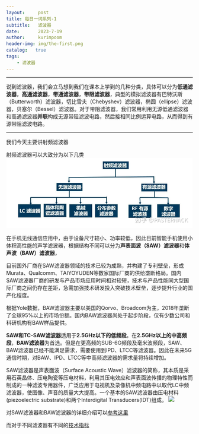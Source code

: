 ```yaml
---
layout:     post
title: 每日一词系列-1
subtitle:   滤波器
date:       2023-7-19
author:     kurimpoom
header-img: img/the-first.png
catalog:   true
tags: 
    - 滤波器
---
```





----------
说到滤波器，我们会立马想到我们在课本上学到的几种分类，具体可以分为**低通滤波器**，**高通滤波器**，**带通滤波器**，**带阻滤波器**，典型的模拟滤波器有巴特沃斯（Butterworth）滤波器，切比雪夫（Chebyshev）滤波器，椭圆（ellipse）滤波器，贝塞尔（Bessel）滤波器。对于带阻滤波器，我们常用利用无源低通滤波器和高通滤波器**并联**构成无源带阻滤波电路，然后接相同比例运算电路，从而得到有源带阻滤波电路。
  
----------
我们今天主要讲射频滤波器

射频滤波器可以大致分为以下几类
<img src="https://github.com/Kurimpoom/kurimpoom.github.io/blob/master/img/images/post-daily-1.jpg?raw=true">


在手机无线通信应用中，由于设备尺寸较小、功率较低，因此目前智能手机使用小体积高性能的声学滤波器，根据结构不同可以分为**声表面波（SAW）滤波器**和**体声波（BAW）滤波器**，

目前国外厂商在SAW滤波器领域的技术已较为成熟，并构建了专利壁垒，形成Murata、Qualcomm、TAIYOYUDEN等数家国际厂商的供给垄断格局。国内SAW滤波器厂商的研发与产品市场应用时间相对较短，技术与产品性能同大型国际厂商之间仍存在差距，急需加强技术研发投入突破技术壁垒，逐步提升行业的国产化程度。

根据Yole数据，BAW滤波器主要以美国的Qorvo、Broadcom为主，2018年垄断了全球95%以上的市场份额。国内BAW滤波器尚处于起步阶段，仅有少数公司和科研机构有BAW样品提供。

**SAW和TC-SAW滤波器**适用于**2.5GHz以下的低频段**。在**2.5GHz以上的中高频段**，**BAW滤波器**为首选。但是在更高频的SUB-6G频段及毫米波频段，SAW、BAW滤波器已经不能满足需求，需要使用到IPD、LTCC等滤波器。因此在未来5G通信时期，对BAW、IPD、LTCC等中高频滤波器的需求量将持续增加。

SAW滤波器是声表面波（Surface Acoustic Wave）滤波器的简称，其本质是采用石英晶体、压电陶瓷等压电材料，利用其压电效应和声表面波传播的物理特性而制成的一种滤波专用器件，广泛应用于电视机及录像机中频电路中以取代LC中频滤波器，使图像、声音的质量大大提高。一个基本的SAW滤波器由压电材料(piezoelectric substrate)和两个Interdigital Transducers(IDT)组成。
<img src="https://pic1.zhimg.com/v2-bc96b648d76cbc0b4fbd9c404e116054_r.jpg">


对SAW滤波器和BAW滤波器的详细介绍可以[参考这里](https://zhuanlan.zhihu.com/p/572127432)

而对于不同滤波器有不同的[技术指标](https://zhuanlan.zhihu.com/p/432094925)